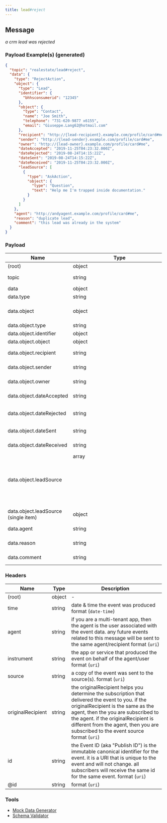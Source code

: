 ```yaml
---
title: lead#reject
---
```

## Message

*a crm lead was rejected*

### Payload Example(s) (generated)

```json
{
  "topic": "realestate/lead#reject",
  "data": {
    "type": "RejectAction",
    "object": {
      "type": "Lead",
      "identifier": {
        "bhhsconsumerid": "12345"
      },
      "object": {
        "type": "Contact",
        "name": "Joe Smith",
        "telephone": "731-620-9877 x6155",
        "email": "Giuseppe.Lang62@hotmail.com"
      },
      "recipient": "http://{lead-recipient}.example.com/profile/card#me",
      "sender": "http://{lead-sender}.example.com/profile/card#me",
      "owner": "http://{lead-owner}.example.com/profile/card#me",
      "dateAccepted": "2019-11-25T04:23:32.000Z",
      "dateRejected": "2019-08-24T14:15:22Z",
      "dateSent": "2019-08-24T14:15:22Z",
      "dateReceived": "2019-11-25T04:23:32.000Z",
      "leadSource": [
        {
          "type": "AskAction",
          "object": {
            "type": "Question",
            "text": "Help me I'm trapped inside documentation."
          }
        }
      ]
    },
    "agent": "http://andyagent.example.com/profile/card#me",
    "reason": "duplicate lead",
    "comment": "this lead was already in the system"
  }
}
```



### Payload

| Name | Type | Description |
|---|---|---|
| (root) | object | - |
| topic | string | const (`"realestate/lead#reject"`)  |
| data | object | - |
| data.type | string | const (`"RejectAction"`)  |
| data.object | object | a sales opportunity (object) offered by a sender to a recipient. |
| data.object.type | string | allowed (`"Lead"`) Lead |
| data.object.identifier | object |  1 properties |
| data.object.object | object | the lead (Contact) |
| data.object.recipient | string | the lead recipient format (`uri`) |
| data.object.sender | string | the lead provider format (`uri`) |
| data.object.owner | string | the original owner of the lead format (`uri`) |
| data.object.dateAccepted | string | The date/time the item was accepted by the recipient |
| data.object.dateRejected | string | The date/time the item was rejected by the recipient format (`date-time`) |
| data.object.dateSent | string | the date the lead was sent format (`date-time`) |
| data.object.dateReceived | string | The date/time the item was received by it's recipient |
| data.object.leadSource | array<object> | lead origin, may be a website event or a thing such as a website, zillow, mobile applicaton. |
| data.object.leadSource (single item) | object | - |
| data.agent | string | the agent who rejected the lead format (`uri`) |
| data.reason | string | the reason the lead was rejected |
| data.comment | string | a comment about the rejection |

### Headers

| Name | Type | Description |
|---|---|---|
| (root) | object | - |
| time | string | date & time the event was produced format (`date-time`) |
| agent | string | if you are a multi-tenant app, then the agent is the user associated with the event data. any future events related to this message will be sent to the same agent/recipient format (`uri`) |
| instrument | string | the app or service that produced the event on behalf of the agent/user format (`uri`) |
| source | string | a copy of the event was sent to the source(s). format (`uri`) |
| originalRecipient | string | the originalRecipient helps you determine the subscription that delivered the event to you. if the originalRecipient is the same as the agent, then the you are subscribed to the agent. if the originalRecipient is different from the agent, then you are subscribed to the event source format (`uri`) |
| id | string | the Event ID (aka "Publish ID") is the immutable canonical identifier for the event. it is a URI that is unique to the event and will not change. all subscribers will receive the same id for the same event. format (`uri`) |
| @id | string |  format (`uri`) |

### Tools

* [Mock Data Generator](/tools/mock-data-generator)
* [Schema Validator](/tools/validate)


